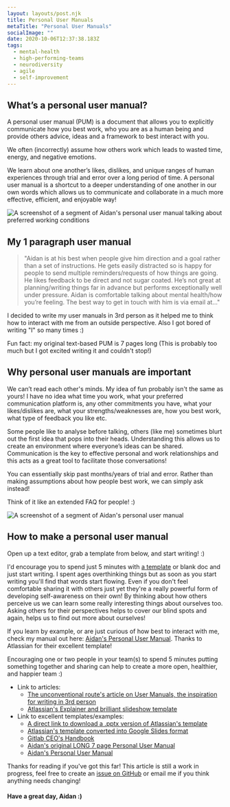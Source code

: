 ```yaml
---
layout: layouts/post.njk
title: Personal User Manuals
metaTitle: "Personal User Manuals"
socialImage: ""
date: 2020-10-06T12:37:38.183Z
tags:
  - mental-health
  - high-performing-teams
  - neurodiversity
  - agile
  - self-improvement
---
```

## What’s a personal user manual?

A personal user manual (PUM) is a document that allows you to explicitly communicate how you best work, who you are as a human being and provide others advice, ideas and a framework to best interact with you.

We often (incorrectly) assume how others work which leads to wasted time, energy, and negative emotions.

We learn about one another’s likes, dislikes, and unique ranges of human experiences through trial and error over a long period of time. A personal user manual is a shortcut to a deeper understanding of one another in our own words which allows us to communicate and collaborate in a much more effective, efficient, and enjoyable way!

![A screenshot of a segment of Aidan's personal user manual talking about preferred working conditions](/images/personalUserManual1.png "Surrounded by post-it notes and wall space with space to move around is when I'm at my best")

<!-- It helps to avoid assumptions and cultural misunderstandings by clarifying how we work as human beings. It may seem weird and robotic at first but in my opinion, it's a great way to connect on a human level and communicate together in the most effective and enjoyable way.  -->

## My 1 paragraph user manual

> "Aidan is at his best when people give him direction and a goal rather than a set of instructions. He gets easily distracted so is happy for people to send multiple reminders/requests of how things are going. He likes feedback to be direct and not sugar coated.  He’s not great at planning/writing things far in advance but performs exceptionally well under pressure. Aidan is comfortable talking about mental health/how you’re feeling. The best way to get in touch with him is via email at..."

I decided to write my user manuals in 3rd person as it helped me to think how to interact with me from an outside perspective. Also I got bored of writing "I" so many times :)

Fun fact: my original text-based PUM is 7 pages long (This is probably too much but I got excited writing it and couldn't stop!)

## Why personal user manuals are important

We can’t read each other's minds. My idea of fun probably isn't the same as yours!
I have no idea what time you work, what your preferred communication platform is, any other commitments you have, what your likes/dislikes are, what your strengths/weaknesses are, how you best work, what type of feedback you like etc.

Some people like to analyse before talking, others (like me) sometimes blurt out the first idea that pops into their heads. Understanding this allows us to create an environment where everyone’s ideas can be shared. Communication is the key to effective personal and work relationships and this acts as a great tool to facilitate those conversations!

You can essentially skip past months/years of trial and error. Rather than making assumptions about how people best work, we can simply ask instead!

Think of it like an extended FAQ for people! :)

![A screenshot of a segment of Aidan's personal user manual](https://lh5.googleusercontent.com/IELRNTGggqF3t-cpFcGnONsz_-WjqFxnPxjMwKAYLcdsFh7Ay1NQx2VIBJ4tw9bix5n2WjChwK0U022SL2wWEhHCRa905KVvSIWp-y_pEWBBFnVyi0JUQWGClF9OeZrhAS7dMxb2prw "Other reasons for a lack of reply: Eating snacks, Unsure how to reply so waiting until future Aidan thinks of words, Staring out the window at a cool bird")

## How to make a personal user manual

Open up a text editor, grab a template from below, and start writing! :)

I'd encourage you to spend just 5 minutes with [a template](https://docs.google.com/presentation/d/1VA2lzi6XxY4DyEMkfLrndQNXdtmb2LD0rfGTvHQlXw8/edit?usp=sharing) or blank doc and just start writing. I spent ages overthinking things but as soon as you start writing you'll find that words start flowing. Even if you don't feel comfortable sharing it with others just yet they're a really powerful form of developing self-awareness on their own! By thinking about how others perceive us we can learn some really interesting things about ourselves too. Asking others for their perspectives helps to cover our blind spots and again, helps us to find out more about ourselves!

If you learn by example, or are just curious of how best to interact with me, check my manual out here: [Aidan's Personal User Manual](https://docs.google.com/presentation/d/1RRctI9_DOcTVHkY2zOnlu44KZTy3sJNNae5bZJydUk0/edit?usp=sharing). Thanks to Atlassian for their excellent template!

Encouraging one or two people in your team(s) to spend 5 minutes putting something together and sharing can help to create a more open, healthier, and happier team :)

* Link to articles:
  * [The unconventional route's article on User Manuals, the inspiration for writing in 3rd person](https://theunconventionalroute.com/personal-user-manual/)
  * [Atlassian's Explainer and brilliant slideshow template](https://www.atlassian.com/team-playbook/plays/my-user-manual)
* Link to excellent templates/examples:
  * [A direct link to download a .pptx version of Atlassian's template](https://www.atlassian.com/dam/jcr:8c0889f8-3ec6-4975-969b-45a72e924d8a/MyUserManual-Atlassian-Template.pptx)
  * [Atlassian's template converted into Google Slides format](https://docs.google.com/presentation/d/1VA2lzi6XxY4DyEMkfLrndQNXdtmb2LD0rfGTvHQlXw8/edit?usp=sharing)
  * [Gitlab CEO's Handbook](https://about.gitlab.com/handbook/ceo/>)
  * [Aidan's original LONG 7 page Personal User Manual](https://docs.google.com/document/d/1PjCzV2t_2-gik7VdepW0GqE-j1zhc1COiPv9Bf7MW7s/edit#)
  * [Aidan's Personal User Manual](https://docs.google.com/presentation/d/1RRctI9_DOcTVHkY2zOnlu44KZTy3sJNNae5bZJydUk0/edit?usp=sharing)

Thanks for reading if you've got this far! This article is still a work in progress, feel free to create an [issue on GitHub](https://github.com/acammies/cammiesweb/issues) or email me if you think anything needs changing!
#### Have a great day, Aidan :)